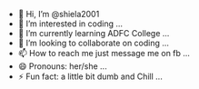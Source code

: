 - 👋 Hi, I’m @shiela2001
- 👀 I’m interested in coding ...
- 🌱 I’m currently learning ADFC College ...
- 💞️ I’m looking to collaborate on coding ...
- 📫 How to reach me just message me on fb ...
- 😄 Pronouns: her/she ...
- ⚡ Fun fact: a little bit dumb and Chill ...

<!---
shiela2001/shiela2001 is a ✨ special ✨ repository because its `README.md` (this file) appears on your GitHub profile.
You can click the Preview link to take a look at your changes.
--->
